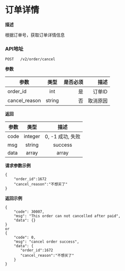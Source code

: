 # 订单详情

**描述**

根据订单号，获取订单详情信息

### API地址

    POST   /v2/order/cancel
	
**参数**

| 参数           | 类型          | 是否必须 | 描述             |
| -------------- |:-------------:| ----:| -----------------:|
| order_id    | int  |  是   | 订单ID   |
| cancel_reason | string  |  否   | 取消原因   |

**返回**

| 参数           | 类型          | 描述             |
| -------------- |:-------------:|:-----------------:|
| code | integer|   0, -1 成功, 失败| 
| msg  | string | success |
| data | array |  array |
	
**请求参数示例**
```
{
    "order_id":1672
    "cancel_reason":"不想买了"
}
```

**返回示例**
```
{
	"code": 30007,
	"msg": "This order can not cancelled after paid",
	"data": {}
}
or
{
	"code": 0,
	"msg": "cancel order success",
	"data": {
	   "order_id":1672
       "cancel_reason":"不想买了"
	}
}
```
